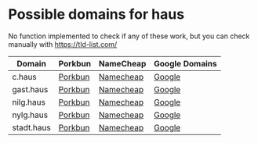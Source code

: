 # Possible domains for haus

No function implemented to check if any of these work, but you can check manually with https://tld-list.com/

| Domain | Porkbun | NameCheap | Google Domains |
|---|---|---|---|
| c.haus | [Porkbun](https://porkbun.com/checkout/search?prb=e814663da1&tlds=&idnLanguage=&search=search&q=c.haus) | [Namecheap](https://www.namecheap.com/domains/registration/results/?domain=c.haus) | [Google](https://domains.google.com/registrar/search?searchTerm=c.haus) |
| gast.haus | [Porkbun](https://porkbun.com/checkout/search?prb=e814663da1&tlds=&idnLanguage=&search=search&q=gast.haus) | [Namecheap](https://www.namecheap.com/domains/registration/results/?domain=gast.haus) | [Google](https://domains.google.com/registrar/search?searchTerm=gast.haus) |
| nilg.haus | [Porkbun](https://porkbun.com/checkout/search?prb=e814663da1&tlds=&idnLanguage=&search=search&q=nilg.haus) | [Namecheap](https://www.namecheap.com/domains/registration/results/?domain=nilg.haus) | [Google](https://domains.google.com/registrar/search?searchTerm=nilg.haus) |
| nylg.haus | [Porkbun](https://porkbun.com/checkout/search?prb=e814663da1&tlds=&idnLanguage=&search=search&q=nylg.haus) | [Namecheap](https://www.namecheap.com/domains/registration/results/?domain=nylg.haus) | [Google](https://domains.google.com/registrar/search?searchTerm=nylg.haus) |
| stadt.haus | [Porkbun](https://porkbun.com/checkout/search?prb=e814663da1&tlds=&idnLanguage=&search=search&q=stadt.haus) | [Namecheap](https://www.namecheap.com/domains/registration/results/?domain=stadt.haus) | [Google](https://domains.google.com/registrar/search?searchTerm=stadt.haus) |

